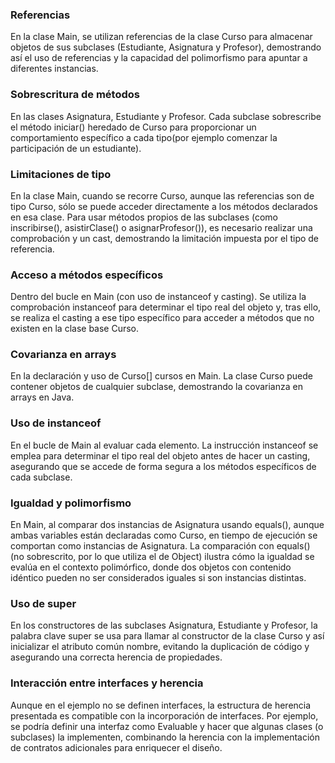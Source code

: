 ### Referencias
En la clase Main, se utilizan referencias de la clase Curso para almacenar objetos de sus subclases (Estudiante, Asignatura y Profesor), demostrando así el uso de referencias y la capacidad del polimorfismo para apuntar a diferentes instancias.
### Sobrescritura de métodos
En las clases Asignatura, Estudiante y Profesor. Cada subclase sobrescribe el método iniciar() heredado de Curso para proporcionar un comportamiento específico a cada tipo(por ejemplo comenzar la participación de un estudiante).
### Limitaciones de tipo
En la clase Main, cuando se recorre Curso, aunque las referencias son de tipo Curso, sólo se puede acceder directamente a los métodos declarados en esa clase. Para usar métodos propios de las subclases (como inscribirse(), asistirClase() o asignarProfesor()), es necesario realizar una comprobación y un cast, demostrando la limitación impuesta por el tipo de referencia.
### Acceso a métodos específicos

Dentro del bucle en Main (con uso de instanceof y casting). Se utiliza la comprobación instanceof para determinar el tipo real del objeto y, tras ello, se realiza el casting a ese tipo específico para acceder a métodos que no existen en la clase base Curso.
### Covarianza en arrays

En la declaración y uso de Curso[] cursos en Main. La clase Curso puede contener objetos de cualquier subclase, demostrando la covarianza en arrays en Java.
### Uso de instanceof

En el bucle de Main al evaluar cada elemento. La instrucción instanceof se emplea para determinar el tipo real del objeto antes de hacer un casting, asegurando que se accede de forma segura a los métodos específicos de cada subclase.
### Igualdad y polimorfismo
En Main, al comparar dos instancias de Asignatura usando equals(), aunque ambas variables están declaradas como Curso, en tiempo de ejecución se comportan como instancias de Asignatura. La comparación con equals() (no sobrescrito, por lo que utiliza el de Object) ilustra cómo la igualdad se evalúa en el contexto polimórfico, donde dos objetos con contenido idéntico pueden no ser considerados iguales si son instancias distintas.
### Uso de super
En los constructores de las subclases Asignatura, Estudiante y Profesor, la palabra clave super se usa para llamar al constructor de la clase Curso y así inicializar el atributo común nombre, evitando la duplicación de código y asegurando una correcta herencia de propiedades.
### Interacción entre interfaces y herencia
Aunque en el ejemplo no se definen interfaces, la estructura de herencia presentada es compatible con la incorporación de interfaces. Por ejemplo, se podría definir una interfaz como Evaluable y hacer que algunas clases (o subclases) la implementen, combinando la herencia con la implementación de contratos adicionales para enriquecer el diseño.